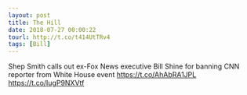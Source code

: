 ```yaml
---
layout: post
title: The Hill
date: 2018-07-27 00:00:22
tourl: http://t.co/t414UtTRv4
tags: [Bill]
---
```

Shep Smith calls out ex-Fox News executive Bill Shine for banning CNN reporter from White House event https://t.co/AhAbRA1JPL https://t.co/IugP9NXVtf